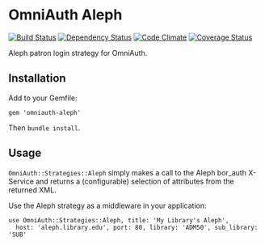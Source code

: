# OmniAuth Aleph
[![Build Status](https://api.travis-ci.org/scotdalton/omniauth-aleph.png?branch=master)](https://travis-ci.org/scotdalton/omniauth-aleph)
[![Dependency Status](https://gemnasium.com/scotdalton/omniauth-aleph.png)](https://gemnasium.com/scotdalton/omniauth-aleph)
[![Code Climate](https://codeclimate.com/github/scotdalton/omniauth-aleph.png)](https://codeclimate.com/github/scotdalton/omniauth-aleph)
[![Coverage Status](https://coveralls.io/repos/scotdalton/omniauth-aleph/badge.png?branch=master)](https://coveralls.io/r/scotdalton/omniauth-aleph)

Aleph patron login strategy for OmniAuth.

## Installation
Add to your Gemfile:

    gem 'omniauth-aleph'

Then `bundle install`.

## Usage
`OmniAuth::Strategies::Aleph` simply makes a call to the Aleph bor_auth X-Service and
returns a (configurable) selection of attributes from the returned XML.

Use the Aleph strategy as a middleware in your application:

    use OmniAuth::Strategies::Aleph, title: 'My Library's Aleph', 
      host: 'aleph.library.edu', port: 80, library: 'ADM50', sub_library: 'SUB'

